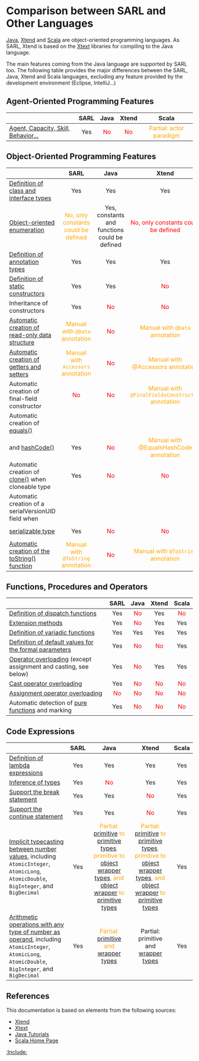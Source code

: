 # Comparison between SARL and Other Languages

<a href="https://en.wikipedia.org/wiki/Java_(programming_language)">Java</a>, [Xtend](https://www.eclipse.org/xtend/) and
[Scala](http://scala-lang.org/) are object-oriented programming languages.
As SARL, Xtend is based on the [Xtext](https://www.eclipse.org/Xtext/) libraries for compiling to the Java language.

The main features coming from the Java language are supported by SARL too. The following table provides the major
differences between the SARL, Java, Xtend and Scala languages, excluding any feature provided by the development
environment (Eclipse, IntelliJ...)

## Agent-Oriented Programming Features


|                                                                               |SARL |Java|Xtend| Scala                   |
|:----------------------------------------------------------------------------- |:---:|:--:|:---:|:-----------------------:|
| [Agent, Capacity, Skill, Behavior...](./aop/index.md) | Yes | <span style="color: red;">No</span> | <span style="color: red;">No</span>  | <span style="color: orange;">Partial: actor paradigm</span> |



## Object-Oriented Programming Features


|                                                                               |SARL |Java|Xtend| Scala                   |
|:----------------------------------------------------------------------------- |:---:|:--:|:---:|:-----------------------:|
| [Definition of class and interface types](./oop/index.md)                     | Yes |Yes | Yes | Yes                     |
| [Object-oriented enumeration](./oop/Enumeration.md)                           | <span style="color: orange;">No, only constants could be defined</span> | Yes, constants and functions could be defined | <span style="color: red;">No, only constants could be defined</span> | Yes, constants and functions could be defined |
| [Definition of annotation types](./oop/AnnotationType.md)                         | Yes |Yes | Yes | Yes                     |
| [Definition of static constructors](./oop/Class.md#static-constructor-definition)   | Yes | Yes | <span style="color: red;">No</span> | <span style="color: orange;">See companion object</span> |
| Inheritance of constructors                                                   | Yes | <span style="color: red;">No</span> | <span style="color: red;">No</span> | <span style="color: red;">No</span> |
| [Automatic creation of read-only data structure](./expr/ActiveAnnotations.md#data) | <span style="color: orange;">Manual with `@Data` annotation</span> | <span style="color: red;">No</span> | <span style="color: orange;">Manual with `@Data` annotation</span>| <span style="color: red;">No</span> |
| [Automatic creation of getters and setters](./expr/ActiveAnnotations.md#accessors) | <span style="color: orange;">Manual with `Accessors` annotation</span> | <span style="color: red;">No</span> | <span style="color: orange;">Manual with @Accessors annotation</span> | Yes |
| Automatic creation of final-field constructor                                  | <span style="color: red;">No</span> | <span style="color: red;">No</span> | <span style="color: orange;">Manual with `@FinalFieldsConstructor` annotation</span> | <span style="color: red;">No</span> |
| Automatic creation of [equals()](https://docs.oracle.com/javase/8/docs/api/java/lang/Object.html#equals-java.lang.Object-)
            and [hashCode()](https://docs.oracle.com/javase/8/docs/api/java/lang/Object.html#hashCode--) | Yes | <span style="color: red;">No</span> | <span style="color: orange;">Manual with @EqualsHashCode annotation</span> | Yes, see case class |
| Automatic creation of [clone()](https://docs.oracle.com/javase/8/docs/api/java/lang/Object.html#clone--) when cloneable type | Yes | <span style="color: red;">No</span> | <span style="color: red;">No</span> | Yes |
| Automatic creation of a serialVersionUID field when
        [serializable type](https://docs.oracle.com/javase/8/docs/api/java/io/Serializable.html) | Yes | <span style="color: red;">No</span> | <span style="color: red;">No</span> | <span style="color: orange;">Manual with `@SerialVersionUID`</span> |
| [Automatic creation of the toString() function](./expr/ActiveAnnotations.md#tostring) | <span style="color: orange;">Manual with `@ToString` annotation</span> | <span style="color: red;">No</span> | <span style="color: orange;">Manual with `@ToString` annotation</span> | Yes, see case class |



## Functions, Procedures and Operators


|                                                                               |SARL |Java|Xtend| Scala                   |
|:----------------------------------------------------------------------------- |:---:|:--:|:---:|:-----------------------:|
| [Definition of dispatch functions](./expr/FuncDecls.md#dispatch-function) | Yes | <span style="color: red;">No</span> | Yes | <span style="color: red;">No</span> |
| [Extension methods](./expr/Extension.md) | Yes | <span style="color: red;">No</span> | Yes | Yes |
| [Definition of variadic functions](./expr/FuncDecls.md#variadic-function) | Yes | Yes | Yes | Yes |
| [Definition of default values for the formal parameters](./expr/FuncDecls.md#default-value-for-the-formal-parameters) | Yes | <span style="color: red;">No</span> | <span style="color: red;">No</span> | Yes |
| [Operator overloading](./expr/Operators.md#operator-overloading) (except assignment and casting, see below) | Yes | <span style="color: red;">No</span> | Yes | Yes |
| [Cast operator overloading](./expr/Cast.md) | Yes | <span style="color: red;">No</span> | <span style="color: red;">No</span> | <span style="color: red;">No</span> |
| [Assignment operator overloading](./expr/Operators.md) | <span style="color: red;">No</span> | <span style="color: red;">No</span> | <span style="color: red;">No</span> | <span style="color: red;">No</span> |
| Automatic detection of [pure functions](http://download.eclipse.org/modeling/tmf/xtext/javadoc/2.9/org/eclipse/xtext/xbase/lib/Pure.html) and marking | Yes | <span style="color: red;">No</span> | <span style="color: red;">No</span> | <span style="color: red;">No</span> |



## Code Expressions


|                                                                               |SARL |Java|Xtend| Scala                   |
|:----------------------------------------------------------------------------- |:---:|:--:|:---:|:-----------------------:|
| [Definition of lambda expressions](./expr/Lambda.md) | Yes | Yes | Yes | Yes |
| [Inference of types](./expr/VarDecls.md#typing) | Yes | <span style="color: red;">No</span> | Yes | Yes |
| [Support the break statement](./expr/LoopExpression.md#breaking-a-loop) | Yes | Yes | <span style="color: red;">No</span> | Yes |
| [Support the continue statement](./expr/LoopExpression.md#jump-to-the-next-iteration) | Yes | Yes | <span style="color: red;">No</span> | Yes |
| [Implicit typecasting between number values](./expr/Cast.md#implicit-conversions), including `AtomicInteger`, `AtomicLong`, `AtomicDouble`, `BigInteger`, and `BigDecimal` | Yes | <span style="color: orange;">Partial: [primitive](./expr/Types.md#primitive-types) to [primitive types](./expr/Types.md#primitive-types), primitive to [object wrapper types](./expr/Types.md#primitive-types), and [object wrapper](./expr/Types.md#primitive-types) to [primitive types](./expr/Types.md#primitive-types)</span> | <span style="color: orange;">Partial: [primitive](./expr/Types.md#primitive-types) to [primitive types](./expr/Types.md#primitive-types), primitive to [object wrapper types](./expr/Types.md#primitive-types), and [object wrapper](./expr/Types.md#primitive-types) to [primitive types](./expr/Types.md#primitive-types)</span> | Yes |
| [Arithmetic operations with any type of number as operand](./expr/Operators.md), including `AtomicInteger`, `AtomicLong`, `AtomicDouble`, `BigInteger`, and `BigDecimal` | Yes | <span style="color: orange;">Partial: [primitive](./expr/Types.md#primitive-types) and [wrapper types](./expr/Types.md#primitive-types) | Partial: primitive and [wrapper types](./expr/Types.md#primitive-types) | Yes |



## References

This documentation is based on elements from the following sources:

* [Xtend](https://www.eclipse.org/xtend/documentation.html)
* [Xtext](https://www.eclipse.org/Xtext/documentation.html)
* [Java Tutorials](https://docs.oracle.com/javase/tutorial/)
* [Scala Home Page](https://www.scala-lang.org/)



[:Include:](../includes/legal.inc)
